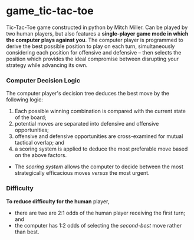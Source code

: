 # game_tic-tac-toe
Tic-Tac-Toe game constructed in python by Mitch Miller. Can be played by two human players, but also features a **single-player game mode in which the computer plays against you**. The computer player is programmed to derive the best possible position to play on each turn, simultaneously considering each position for offensive and defensive – then selects the position which provides the ideal compromise between disrupting your strategy while advancing its own.


### Computer Decision Logic
The computer player's decision tree deduces the best move by the following logic: 

1. Each possible winning combination is compared with the current state of the board;
2. potential moves are separated into defensive and offensive opportunities; 
3. offensive and defensive opportunities are cross-examined for mutual tactical overlap; and 
4. a scoring system is applied to deduce the most preferable move based on the above factors.

- The _scoring system_ allows the computer to decide between the most strategically efficacious moves _versus_ the most urgent. 

### Difficulty

**To reduce difficulty for the human** player,
- there are two are 2:1 odds of the human player receiving the first turn; and
- the computer has 1:2 odds of selecting the _second-best_ move rather than best.

